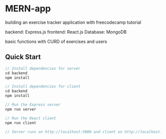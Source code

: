 # MERN-app
building an exercise tracker application with freecodecamp tutorial

backend: Express.js
frontend: React.js
Database: MongoDB

basic functions with CURD of exercises and users

## Quick Start

```javascript
// Install dependencies for server
cd backend 
npm install

// Install dependencies for client
cd backend 
npm install

// Run the Express server 
npm run server

// Run the React client 
npm run client

// Server runs on http://localhost:5000 and client on http://localhost:3000
